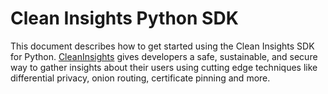 Clean Insights Python SDK
========================

This document describes how to get started using the Clean Insights SDK for
Python. 
[CleanInsights](https://cleaninsights.org) gives developers a safe,
sustainable, and secure way to gather insights about their users using cutting
edge techniques like differential privacy, onion routing, certificate pinning
and more.
